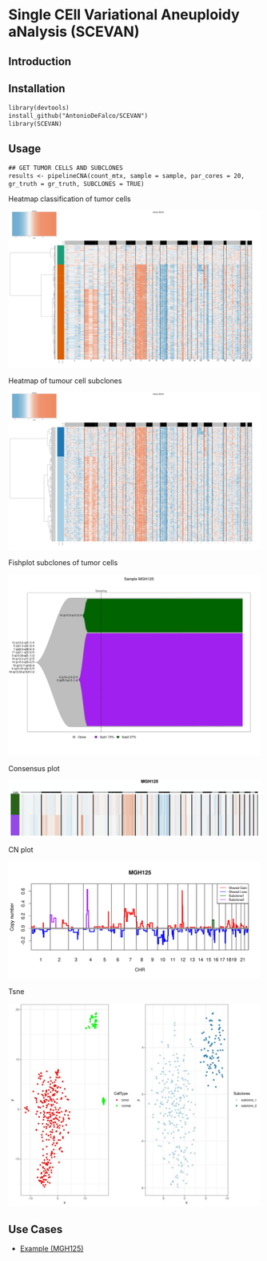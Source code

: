 # Single   CEll   Variational   Aneuploidy aNalysis  (SCEVAN)

## Introduction

## Installation
```
library(devtools)
install_github("AntonioDeFalco/SCEVAN")
library(SCEVAN)
```

## Usage

```
## GET TUMOR CELLS AND SUBCLONES
results <- pipelineCNA(count_mtx, sample = sample, par_cores = 20, gr_truth = gr_truth, SUBCLONES = TRUE)
```

Heatmap classification of tumor cells

![image](https://github.com/AntonioDeFalco/SCEVAN/blob/main/vignettes/images/MGH125heatmap.jpeg)

Heatmap of tumour cell subclones

![image](https://github.com/AntonioDeFalco/SCEVAN/blob/main/vignettes/images/MGH125heatmap_subclones.jpeg)

Fishplot subclones of tumor cells

![image](https://github.com/AntonioDeFalco/SCEVAN/blob/main/vignettes/images/MGH125fishplot_subclones.jpeg)

Consensus plot

![image](https://github.com/AntonioDeFalco/SCEVAN/blob/main/vignettes/images/MGH125consensus.png)

CN plot

![image](https://github.com/AntonioDeFalco/SCEVAN/blob/main/vignettes/images/MGH125plotCNline.png)

Tsne

![image](https://github.com/AntonioDeFalco/SCEVAN/blob/main/vignettes/images/MGH125tsne.jpeg)

## Use Cases

* [Example (MGH125)](https://htmlpreview.github.io/?https://raw.githubusercontent.com/AntonioDeFalco/SCEVAN/main/example.html?token=ACYAPINNYS2IVGAIMIUPRZDA5VWVU)